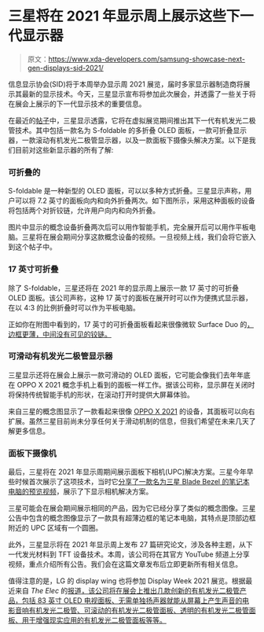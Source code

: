 # 三星将在 2021 年显示周上展示这些下一代显示器

> 原文：<https://www.xda-developers.com/samsung-showcase-next-gen-displays-sid-2021/>

信息显示协会(SID)将于本周举办显示周 2021 展览，届时多家显示器制造商将展示其最新的显示技术。今天，三星显示宣布将参加此次展会，并透露了一些关于将在展会上展示的下一代显示技术的重要信息。

在最近的[帖子](http://news.samsungdisplay.com/27807/)中，三星显示透露，它将在虚拟展览期间推出其下一代有机发光二极管技术。其中包括一款名为 S-foldable 的多折叠 OLED 面板，一款可折叠显示器，一款滚动有机发光二极管显示器，以及一款面板下摄像头解决方案。以下是我们目前对这些新显示器的所有了解:

### 可折叠的

S-foldable 是一种新型的 OLED 面板，可以以多种方式折叠。三星显示声称，用户可以将 7.2 英寸的面板向内和向外折叠两次。如下图所示，采用这种面板的设备将包括两个对折铰链，允许用户向内和向外折叠。

图片中显示的概念设备折叠两次后可以用作智能手机，完全展开后可以用作平板电脑。三星将在展会期间分享这款概念设备的视频。一旦视频上线，我们会将它嵌入到这个帖子中。

### 17 英寸可折叠

除了 S-foldable，三星还将在 2021 年的显示周上展示一款 17 英寸的可折叠 OLED 面板。该公司声称，这种 17 英寸的面板在展开时可以作为便携式显示器，在以 4:3 的比例折叠时可以作为平板电脑。

正如你在附图中看到的，17 英寸的可折叠面板看起来很像微软 Surface Duo 的[，边框更薄，中间没有可见的铰链。](https://www.xda-developers.com/microsoft-surface-duo-sale-half-off/)

### 可滑动有机发光二极管显示器

三星显示还将在展会上展示一款可滑动的 OLED 面板，它可能会像我们去年年底在 OPPO X 2021 概念手机上看到的面板一样工作。据该公司称，显示屏在关闭时将保持传统智能手机的形状，在滚动打开时提供大屏幕体验。

来自三星的概念图显示了一款看起来很像 [OPPO X 2021](https://www.xda-developers.com/oppo-x-2021-hands-on-rollable-phone-closer-to-release/) 的设备，其面板可以向右扩展。虽然三星目前尚未分享任何关于滑动机制的信息，但我们希望在未来几天了解更多信息。

### 面板下摄像机

最后，三星将在 2021 年显示周期间展示面板下相机(UPC)解决方案。三星今年早些时候首次展示了这项技术，当时它[分享了一款名为三星 Blade Bezel 的笔记本电脑的预览视频](https://www.xda-developers.com/samsung-blade-bezel-first-under-display-camera-laptop/)，展示了下显示相机解决方案。

三星可能会在展会期间展示相同的产品，因为它已经分享了类似的概念图像。三星公告中包含的概念图像显示了一款具有超薄边框的笔记本电脑，其特点是顶部边框附近的 UPC 区域有一个圆圈。

此外，三星显示将在 2021 年显示周上发布 27 篇研究论文，涉及各种主题，从下一代发光材料到 TFT 设备技术。本周，该公司将在其官方 YouTube 频道上分享视频，重点介绍所有公告。我们会在这篇文章发布后立即更新所有相关信息。

值得注意的是，LG 的 display wing 也将参加 Display Week 2021 展览。根据最近来自 *The Elec* 的[报道，该公司将在展会上推出几款创新的有机发光二极管产品，包括 83 英寸 OLED 电视面板、无需单独扬声器就能从屏幕上产生声音的电影音响有机发光二极管、可滚动的有机发光二极管面板、透明的有机发光二极管面板、用于增强现实应用的有机发光二极管面板等等。](http://www.thelec.kr/news/articleView.html?idxno=12352)